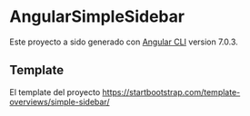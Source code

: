 # AngularSimpleSidebar

Este proyecto a sido generado con  [Angular CLI](https://github.com/angular/angular-cli) version 7.0.3.

## Template

El template del proyecto https://startbootstrap.com/template-overviews/simple-sidebar/